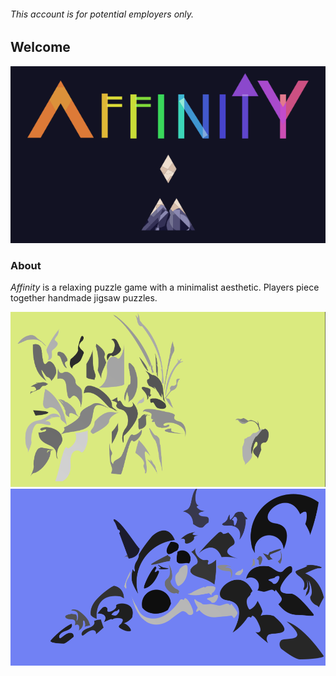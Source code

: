 ###### This account is for potential employers only.

## Welcome

<p align="center">
<img src=/images/library_logo.png>
</p>

### About
_Affinity_ is a relaxing puzzle game with a minimalist aesthetic. Players piece together handmade jigsaw puzzles.

<p align="center">
<img src=/images/image1.png>
<img src=/images/image2.png>
</p>
